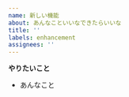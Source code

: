 ```yaml
---
name: 新しい機能
about: あんなこといいなできたらいいな
title: ''
labels: enhancement
assignees: ''
---
```


**やりたいこと**

- あんなこと
